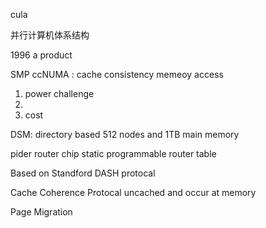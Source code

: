 cula

并行计算机体系结构


1996 a product

SMP
ccNUMA : cache consistency memeoy access

1. power challenge
2.
3. cost

DSM:
directory based
512 nodes and 1TB main memory

pider router chip
static programmable router table


Based on Standford DASH protocal

Cache Coherence Protocal
uncached and occur at memory

Page Migration

